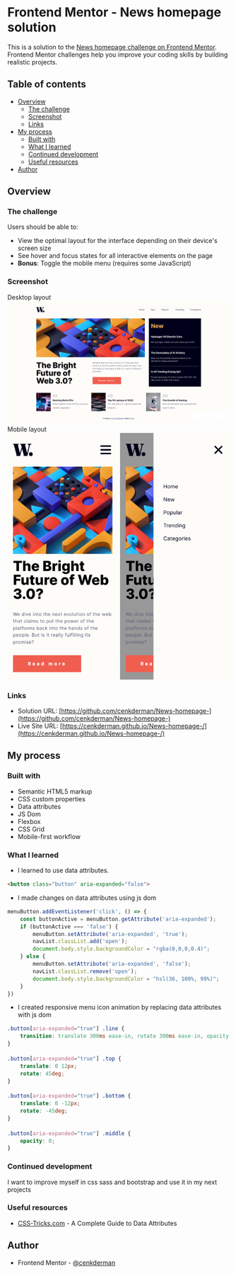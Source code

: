 # Frontend Mentor - News homepage solution

This is a solution to the [News homepage challenge on Frontend Mentor](https://www.frontendmentor.io/challenges/news-homepage-H6SWTa1MFl). Frontend Mentor challenges help you improve your coding skills by building realistic projects. 

## Table of contents

- [Overview](#overview)
  - [The challenge](#the-challenge)
  - [Screenshot](#screenshot)
  - [Links](#links)
- [My process](#my-process)
  - [Built with](#built-with)
  - [What I learned](#what-i-learned)
  - [Continued development](#continued-development)
  - [Useful resources](#useful-resources)
- [Author](#author)

## Overview

### The challenge

Users should be able to:

- View the optimal layout for the interface depending on their device's screen size
- See hover and focus states for all interactive elements on the page
- **Bonus**: Toggle the mobile menu (requires some JavaScript)

### Screenshot
Desktop layout
![](./assets/images/desktop_png.png)
Mobile layout
![](./assets/images/mobile_png.png)



### Links

- Solution URL: [https://github.com/cenkderman/News-homepage-](https://github.com/cenkderman/News-homepage-)
- Live Site URL: [https://cenkderman.github.io/News-homepage-/](https://cenkderman.github.io/News-homepage-/)

## My process

### Built with

- Semantic HTML5 markup
- CSS custom properties
- Data attributes
- JS Dom
- Flexbox
- CSS Grid
- Mobile-first workflow

### What I learned
- I learned to use data attributes.

```html
<button class="button" aria-expanded="false">
```
- I made changes on data attributes using js dom
```js
menuButton.addEventListener('click', () => {
    const buttonActive = menuButton.getAttribute('aria-expanded');
    if (buttonActive === 'false') {
        menuButton.setAttribute('aria-expanded', 'true');
        navList.classList.add('open');
        document.body.style.backgroundColor = "rgba(0,0,0,0.4)";
    } else {
        menuButton.setAttribute('aria-expanded', 'false');
        navList.classList.remove('open');
        document.body.style.backgroundColor = "hsl(36, 100%, 99%)";
    }
})
```
- I created responsive menu icon animation by replacing data attributes with js dom
```css
.button[aria-expanded="true"] .line {
    transition: translate 300ms ease-in, rotate 300ms ease-in, opacity 300ms;
}

.button[aria-expanded="true"] .top {
    translate: 0 12px;
    rotate: 45deg;
}

.button[aria-expanded="true"] .bottom {
    translate: 0 -12px;
    rotate: -45deg;
}

.button[aria-expanded="true"] .middle {
    opacity: 0;
}
```

### Continued development
I want to improve myself in css sass and bootstrap and use it in my next projects

### Useful resources

- [CSS-Tricks.com](https://css-tricks.com/a-complete-guide-to-data-attributes/) - A Complete Guide to Data Attributes

## Author
- Frontend Mentor - [@cenkderman](https://www.frontendmentor.io/profile/cenkderman)


